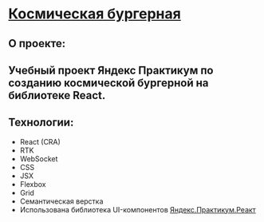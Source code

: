 # [Космическая бургерная](https://bronik04.github.io/react-burger/)
## О проекте:
Учебный проект Яндекс Практикум по созданию космической бургерной на 
библиотеке React.
---
## Технологии:
- React (CRA)
- RTK
- WebSocket
- CSS
- JSX
- Flexbox 
- Grid 
- Семантическая верстка 
- Использована библиотека UI-компонентов [Яндекс.Практикум.Реакт](https://yandex-practicum.github.io/react-developer-burger-ui-components/docs/)
